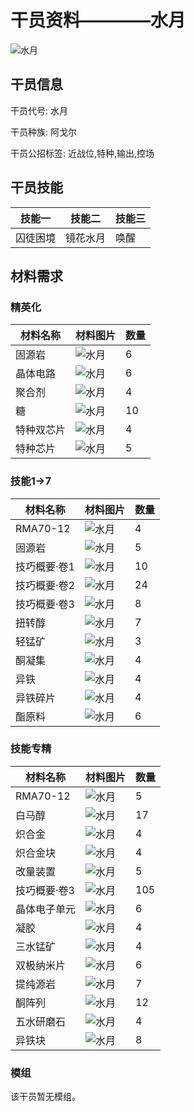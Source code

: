 # 干员资料————水月

![水月](./oprImages/水月.png)

## 干员信息

干员代号: 水月

干员种族: 阿戈尔

干员公招标签: 近战位,特种,输出,控场

## 干员技能

| 技能一       | 技能二   | 技能三 |
| ------------ | -------- | ------ |
| 囚徒困境 | 镜花水月 | 唤醒 |

## 材料需求

### 精英化

| 材料名称      | 材料图片 | 数量  |
|---------|---------|-----|
| 固源岩 | ![水月](./matIcons/固源岩.png)  |   6  |
| 晶体电路 | ![水月](./matIcons/晶体电路.png)  |   6  |
| 聚合剂 | ![水月](./matIcons/聚合剂.png)  |   4  |
| 糖 | ![水月](./matIcons/糖.png)  |   10  |
| 特种双芯片 | ![水月](./matIcons/特种双芯片.png)  |   4  |
| 特种芯片 | ![水月](./matIcons/特种芯片.png)  |   5  |

### 技能1→7

| 材料名称      | 材料图片 | 数量  |
|---------|---------|-----|
| RMA70-12 | ![水月](./matIcons/RMA70-12.png)  |   4  |
| 固源岩 | ![水月](./matIcons/固源岩.png)  |   5  |
| 技巧概要·卷1 | ![水月](./matIcons/技巧概要·卷1.png)  |   10  |
| 技巧概要·卷2 | ![水月](./matIcons/技巧概要·卷2.png)  |   24  |
| 技巧概要·卷3 | ![水月](./matIcons/技巧概要·卷3.png)  |   8  |
| 扭转醇 | ![水月](./matIcons/扭转醇.png)  |   7  |
| 轻锰矿 | ![水月](./matIcons/轻锰矿.png)  |   3  |
| 酮凝集 | ![水月](./matIcons/酮凝集.png)  |   4  |
| 异铁 | ![水月](./matIcons/异铁.png)  |   4  |
| 异铁碎片 | ![水月](./matIcons/异铁碎片.png)  |   4  |
| 酯原料 | ![水月](./matIcons/酯原料.png)  |   6  |

### 技能专精

| 材料名称      | 材料图片 | 数量  |
|---------|---------|-----|
| RMA70-12 | ![水月](./matIcons/RMA70-12.png)  |   5  |
| 白马醇 | ![水月](./matIcons/白马醇.png)  |   17  |
| 炽合金 | ![水月](./matIcons/炽合金.png)  |   4  |
| 炽合金块 | ![水月](./matIcons/炽合金块.png)  |   4  |
| 改量装置 | ![水月](./matIcons/改量装置.png)  |   5  |
| 技巧概要·卷3 | ![水月](./matIcons/技巧概要·卷3.png)  |   105  |
| 晶体电子单元 | ![水月](./matIcons/晶体电子单元.png)  |   6  |
| 凝胶 | ![水月](./matIcons/凝胶.png)  |   4  |
| 三水锰矿 | ![水月](./matIcons/三水锰矿.png)  |   4  |
| 双极纳米片 | ![水月](./matIcons/双极纳米片.png)  |   6  |
| 提纯源岩 | ![水月](./matIcons/提纯源岩.png)  |   7  |
| 酮阵列 | ![水月](./matIcons/酮阵列.png)  |   12  |
| 五水研磨石 | ![水月](./matIcons/五水研磨石.png)  |   4  |
| 异铁块 | ![水月](./matIcons/异铁块.png)  |   8  |

### 模组

该干员暂无模组。
